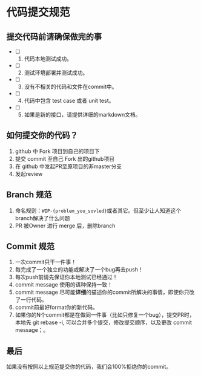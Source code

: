 # 代码提交规范

## 提交代码前请确保做完的事
- [ ] 1. 代码本地测试成功。
- [ ] 2. 测试环境部署并测试成功。
- [ ] 3. 没有不相关的代码和文件在commit中。
- [ ] 4. 代码中包含 test case 或者 unit test。
- [ ] 5. 如果是新的接口，请提供详细的markdown文档。

## 如何提交你的代码？
1. github 中 Fork 项目到自己的项目下
2. 提交 commit 至自己 Fork 出的github项目
3. 在 github 中发起PR至原项目的非master分支
4. 发起review

## Branch 规范
1. 命名规则：`WIP-{problem_you_sovled}`或者其它。但至少让人知道这个branch解决了什么问题
2. PR 被Owner 进行 merge 后，删除branch

## Commit 规范
1. 一次commit只干一件事！
2. 每完成了一个独立的功能或解决了一个bug再去push！
3. 每次push前请先保证你本地测试已经通过！
4. commit message 使用的语种保持一致！
5. commit message 尽可能**详细**的描述你的commit所解决的事情，即使你只改了一行代码。
6. commit前最好format你的新代码。
7. 如果你的N个commit都是在做同一件事（比如只修复一个bug），提交PR时，本地先 git rebase -i, 可以合并多个提交，修改提交顺序，以及更改 commit message；。

## 最后
如果没有按照以上规范提交你的代码，我们会100%拒绝你的commit。
